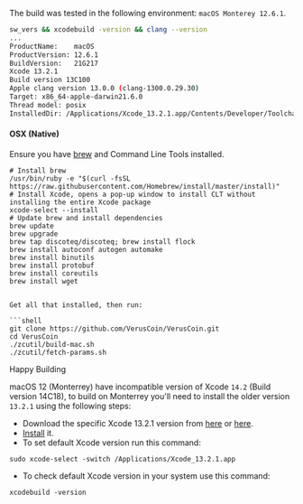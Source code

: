 The build was tested in the following environment: `macOS Monterey 12.6.1`.

```bash
sw_vers && xcodebuild -version && clang --version
...
ProductName:	macOS
ProductVersion:	12.6.1
BuildVersion:	21G217
Xcode 13.2.1
Build version 13C100
Apple clang version 13.0.0 (clang-1300.0.29.30)
Target: x86_64-apple-darwin21.6.0
Thread model: posix
InstalledDir: /Applications/Xcode_13.2.1.app/Contents/Developer/Toolchains/XcodeDefault.xctoolchain/usr/bin
```

#### OSX (Native)
Ensure you have [brew](https://brew.sh) and Command Line Tools installed.
```shell
# Install brew
/usr/bin/ruby -e "$(curl -fsSL https://raw.githubusercontent.com/Homebrew/install/master/install)"
# Install Xcode, opens a pop-up window to install CLT without installing the entire Xcode package
xcode-select --install 
# Update brew and install dependencies
brew update
brew upgrade
brew tap discoteq/discoteq; brew install flock
brew install autoconf autogen automake
brew install binutils
brew install protobuf
brew install coreutils
brew install wget


Get all that installed, then run:

```shell
git clone https://github.com/VerusCoin/VerusCoin.git
cd VerusCoin
./zcutil/build-mac.sh
./zcutil/fetch-params.sh
```

Happy Building

macOS 12 (Monterrey) have incompatible version of Xcode `14.2` (Build version 14C18), to build on Monterrey you'll need to install the older version `13.2.1` using the following steps:

- Download the specific Xcode 13.2.1 version from [here](https://stackoverflow.com/questions/10335747) or [here](https://developer.apple.com/services-account/download?path=/Developer_Tools/Xcode_13.2.1/Xcode_13.2.1.xip).
- [Install](https://stackoverflow.com/questions/43663097/how-to-install-xcode-from-xip-file) it.
- To set default Xcode version run this command:
```
sudo xcode-select -switch /Applications/Xcode_13.2.1.app
```
- To check default Xcode version in your system use this command:
```
xcodebuild -version
```
